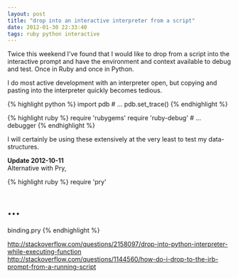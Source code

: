 ```yaml
---
layout: post
title: "drop into an interactive interpreter from a script"
date: 2012-01-30 22:33:40
tags: ruby python interactive
---
```


</p>
Twice this weekend I've found that I would like to drop from a script into the interactive prompt and have the environment and context available to debug and test. Once in Ruby and once in Python.
<p />

<p>
I do most active development with an interpreter open, but copying and pasting into the interpreter quickly becomes tedious.
</p>

<p>
{% highlight python %}
import pdb
# ...
pdb.set_trace()
{% endhighlight %}
</p>

<p>
{% highlight ruby %}
require 'rubygems'
require 'ruby-debug'
# ...
debugger
{% endhighlight %}
</p>

<p>
I will certainly be using these extensively at the very least to test my data-structures.
</p>

<p>
<b>Update 2012-10-11</b><br />
Alternative with Pry,

{% highlight ruby %}
require 'pry'
# ...
binding.pry
{% endhighlight %}
</p>

<p>
<a href="http://stackoverflow.com/questions/2158097/drop-into-python-interpreter-while-executing-function">http://stackoverflow.com/questions/2158097/drop-into-python-interpreter-while-executing-function</a>
<br />
<a href="http://stackoverflow.com/questions/1144560/how-do-i-drop-to-the-irb-prompt-from-a-running-script">http://stackoverflow.com/questions/1144560/how-do-i-drop-to-the-irb-prompt-from-a-running-script</a><p>
